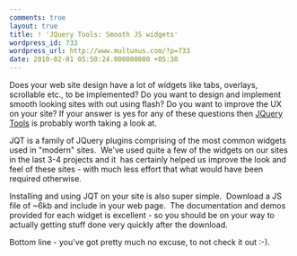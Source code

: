 ```yaml
---
comments: true
layout: true
title: ! 'JQuery Tools: Smooth JS widgets'
wordpress_id: 733
wordpress_url: http://www.multunus.com/?p=733
date: 2010-02-01 05:50:24.000000000 +05:30
---
```

Does your web site design have a lot of widgets like tabs, overlays, scrollable etc., to be implemented? Do you want to design and implement smooth looking sites with out using flash? Do you want to improve the UX on your site?
If your answer is yes for any of these questions then <a href="http://flowplayer.org/tools/demos/index.html" target="_self">JQuery Tools</a> is probably worth taking a look at.

JQT is a family of JQuery plugins comprising of the most common widgets used in "modern" sites.  We've used quite a few of the widgets on our sites in the last 3-4 projects and it  has certainly helped us improve the look and feel of these sites - with much less effort that what would have been required otherwise.

Installing and using JQT on your site is also super simple.  Download a JS file of ~6kb and include in your web page.  The documentation and demos provided for each widget is excellent - so you should be on your way to actually getting stuff done very quickly after the download.

Bottom line - you've got pretty much no excuse, to not check it out :-).
